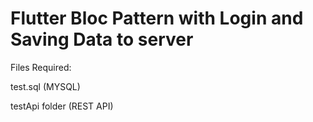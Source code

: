 <h1>Flutter Bloc Pattern with Login and Saving Data to server </h1>

Files Required:

test.sql (MYSQL)

testApi folder (REST API)

